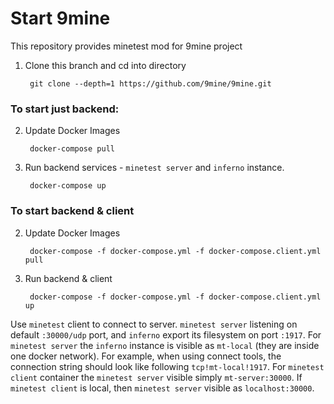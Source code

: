 # Start 9mine
This repository provides minetest mod for 9mine project

1. Clone this branch and cd into directory

        git clone --depth=1 https://github.com/9mine/9mine.git

### To start just backend:

2. Update Docker Images

        docker-compose pull

3. Run backend services - `minetest server` and `inferno` instance. 
        
        docker-compose up

### To start backend & client

2. Update Docker Images 

        docker-compose -f docker-compose.yml -f docker-compose.client.yml pull

3. Run backend & client 

        docker-compose -f docker-compose.yml -f docker-compose.client.yml up

      
Use `minetest` client to connect to server. `minetest server` listening on default `:30000/udp` port, and `inferno` export its filesystem on port `:1917`. For `minetest server` the `inferno` instance is visible as `mt-local` (they are inside one docker network). For example, when using connect tools, the connection string should look like following `tcp!mt-local!1917`. For `minetest client` container the `minetest server` visible simply  `mt-server:30000`. If `minetest client` is local, then `minetest server` visible as `localhost:30000`.
